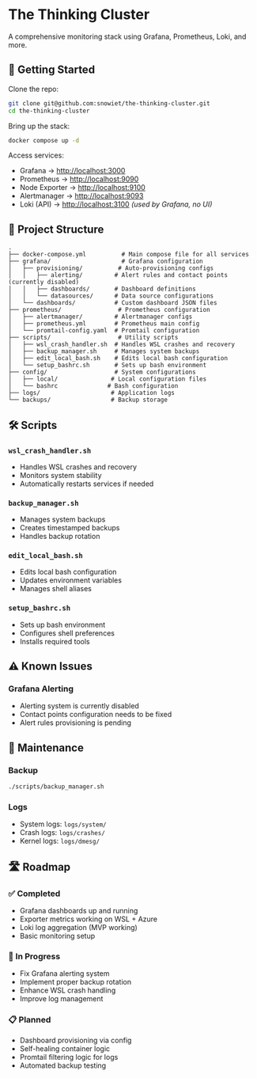 # The Thinking Cluster

A comprehensive monitoring stack using Grafana, Prometheus, Loki, and more.

## 🚀 Getting Started

Clone the repo:

```bash
git clone git@github.com:snowiet/the-thinking-cluster.git
cd the-thinking-cluster
```

Bring up the stack:

```bash
docker compose up -d
```

Access services:

- Grafana → [http://localhost:3000](http://localhost:3000)  
- Prometheus → [http://localhost:9090](http://localhost:9090)  
- Node Exporter → [http://localhost:9100](http://localhost:9100)  
- Alertmanager → [http://localhost:9093](http://localhost:9093)  
- Loki (API) → [http://localhost:3100](http://localhost:3100) *(used by Grafana, no UI)*

## 📁 Project Structure

```
.
├── docker-compose.yml          # Main compose file for all services
├── grafana/                    # Grafana configuration
│   ├── provisioning/          # Auto-provisioning configs
│   │   ├── alerting/         # Alert rules and contact points (currently disabled)
│   │   ├── dashboards/       # Dashboard definitions
│   │   └── datasources/      # Data source configurations
│   └── dashboards/           # Custom dashboard JSON files
├── prometheus/                # Prometheus configuration
│   ├── alertmanager/         # Alertmanager configs
│   ├── prometheus.yml        # Prometheus main config
│   └── promtail-config.yaml  # Promtail configuration
├── scripts/                   # Utility scripts
│   ├── wsl_crash_handler.sh  # Handles WSL crashes and recovery
│   ├── backup_manager.sh     # Manages system backups
│   ├── edit_local_bash.sh    # Edits local bash configuration
│   └── setup_bashrc.sh       # Sets up bash environment
├── config/                   # System configurations
│   ├── local/               # Local configuration files
│   └── bashrc              # Bash configuration
├── logs/                    # Application logs
└── backups/                 # Backup storage
```

## 🛠️ Scripts

### `wsl_crash_handler.sh`
- Handles WSL crashes and recovery
- Monitors system stability
- Automatically restarts services if needed

### `backup_manager.sh`
- Manages system backups
- Creates timestamped backups
- Handles backup rotation

### `edit_local_bash.sh`
- Edits local bash configuration
- Updates environment variables
- Manages shell aliases

### `setup_bashrc.sh`
- Sets up bash environment
- Configures shell preferences
- Installs required tools

## ⚠️ Known Issues

### Grafana Alerting
- Alerting system is currently disabled
- Contact points configuration needs to be fixed
- Alert rules provisioning is pending

## 🔄 Maintenance

### Backup
```bash
./scripts/backup_manager.sh
```

### Logs
- System logs: `logs/system/`
- Crash logs: `logs/crashes/`
- Kernel logs: `logs/dmesg/`

## 🛣️ Roadmap

### ✅ Completed
- Grafana dashboards up and running  
- Exporter metrics working on WSL + Azure  
- Loki log aggregation (MVP working)
- Basic monitoring setup

### 🔄 In Progress
- Fix Grafana alerting system
- Implement proper backup rotation
- Enhance WSL crash handling
- Improve log management

### 📋 Planned
- Dashboard provisioning via config  
- Self-healing container logic  
- Promtail filtering logic for logs
- Automated backup testing

